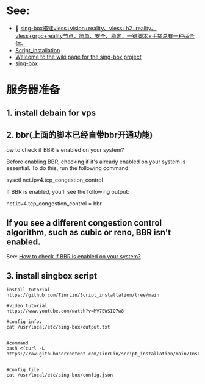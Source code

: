 # See:
 - 🤎 [sing-box搭建vless+vision+reality、vless+h2+reality、vless+grpc+reality节点，简单、安全、稳定，一键脚本+手搓总有一种适合你。](https://www.youtube.com/watch?v=MV7EWSIQ7w8)
 - [Script_installation](https://github.com/TinrLin/Script_installation)
 - [Welcome to the wiki page for the sing-box project](https://sing-box.sagernet.org/)
 - [sing-box ](https://github.com/SagerNet/sing-box)

# 服务器准备
## 1. install debain for vps


## 2. bbr(上面的脚本已经自带bbr开通功能)
ow to check if BBR is enabled on your system?

Before enabling BBR, checking if it's already enabled on your system is essential. To do this, run the following command:

sysctl net.ipv4.tcp_congestion_control

If BBR is enabled, you'll see the following output:

net.ipv4.tcp_congestion_control = bbr

If you see a different congestion control algorithm, such as cubic or reno, BBR isn't enabled.
--------------------------------------------------------------------------------------------------
See: 
  [How to check if BBR is enabled on your system?](https://www.linuxcapable.com/how-to-enable-bbr-on-debian-linux/)

 ## 3. install singbox script
```
install tutorial
https://github.com/TinrLin/Script_installation/tree/main

#video tutorial
https://www.youtube.com/watch?v=MV7EWSIQ7w8

#config info:
cat /usr/local/etc/sing-box/output.txt


#command
bash <(curl -L https://raw.githubusercontent.com/TinrLin/script_installation/main/Install.sh)


#Config file
cat /usr/local/etc/sing-box/config.json
```

 
